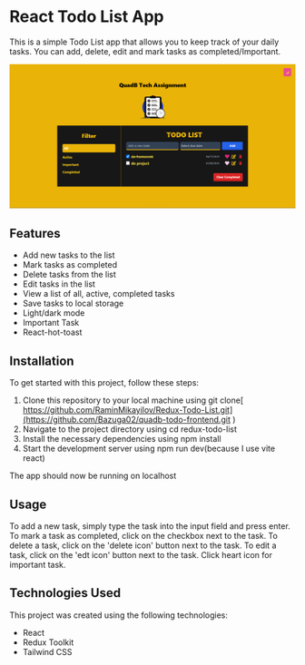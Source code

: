 # React Todo List App

This is a simple Todo List app that allows you to keep track of your daily tasks. You can add, delete, edit and mark tasks as completed/Important.

![Screenshot](screenshot.png)


## Features

- Add new tasks to the list
- Mark tasks as completed
- Delete tasks from the list
- Edit tasks in the list
- View a list of all, active, completed tasks
- Save tasks to local storage
- Light/dark mode
- Important Task
- React-hot-toast

## Installation

To get started with this project, follow these steps:

1. Clone this repository to your local machine using git clone[ https://github.com/RaminMikayilov/Redux-Todo-List.git](https://github.com/Bazuga02/quadb-todo-frontend.git )
2. Navigate to the project directory using cd redux-todo-list
3. Install the necessary dependencies using npm install
4. Start the development server using npm run dev(because I use vite react)

The app should now be running on localhost

## Usage

To add a new task, simply type the task into the input field and press enter. To mark a task as completed, click on the checkbox next to the task. To delete a task, click on the 'delete icon' button next to the task. 
To edit a task, click on the 'edt icon' button next to the task. Click heart icon for important task.

## Technologies Used

This project was created using the following technologies:

- React
- Redux Toolkit
- Tailwind CSS




